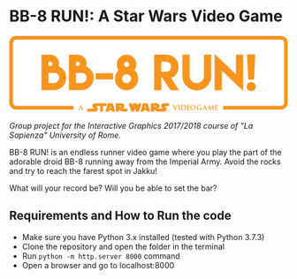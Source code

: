 # BB-8 RUN!: A Star Wars Video Game

![BB-8 RUN!](images/logo.png)

_Group project for the Interactive Graphics 2017/2018 course of "La Sapienza" University of Rome._

BB-8 RUN! is an endless runner video game where you play the part of the adorable droid BB-8 running away from the Imperial Army. Avoid the rocks and try to reach the farest spot in Jakku! 

What will your record be? Will you be able to set the bar?

## Requirements and How to Run the code

- Make sure you have Python 3.x installed (tested with Python 3.7.3)  
- Clone the repository and open the folder in the terminal  
- Run `python -m http.server 8000` command  
- Open a browser and go to localhost:8000  
